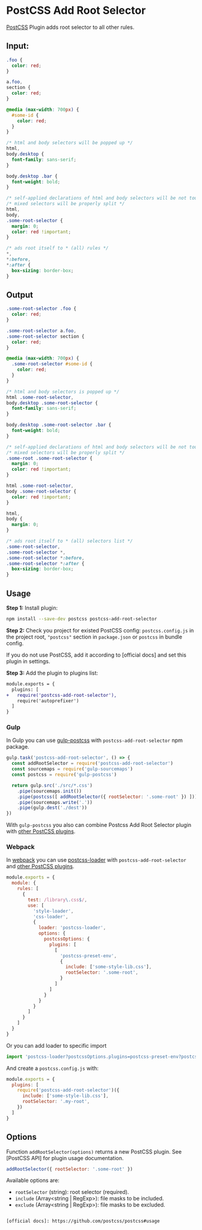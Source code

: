 # PostCSS Add Root Selector

[PostCSS] Plugin adds root selector to all other rules.

[PostCSS]: https://github.com/postcss/postcss

## Input:

```css
.foo {
  color: red;
}

a.foo,
section {
  color: red;
}

@media (max-width: 700px) {
  #some-id {
    color: red;
  }
}

/* html and body selectors will be popped up */
html,
body.desktop {
  font-family: sans-serif;
}

body.desktop .bar {
  font-weight: bold;
}

/* self-applied declarations of html and body selectors will be not touched */
/* mixed selectors will be properly split */
html,
body,
.some-root-selector {
  margin: 0;
  color: red !important;
}

/* ads root itself to * (all) rules */
*,
*:before,
*:after {
  box-sizing: border-box;
}
```

## Output

```css
.some-root-selector .foo {
  color: red;
}

.some-root-selector a.foo,
.some-root-selector section {
  color: red;
}

@media (max-width: 700px) {
  .some-root-selector #some-id {
    color: red;
  }
}

/* html and body selectors is popped up */
html .some-root-selector,
body.desktop .some-root-selector {
  font-family: sans-serif;
}

body.desktop .some-root-selector .bar {
  font-weight: bold;
}

/* self-applied declarations of html and body selectors will be not touched */
/* mixed selectors will be properly split */
.some-root .some-root-selector {
  margin: 0;
  color: red !important;
}

html .some-root-selector,
body .some-root-selector {
  color: red !important;
}

html,
body {
  margin: 0;
}

/* ads root itself to * (all) selectors list */
.some-root-selector,
.some-root-selector *,
.some-root-selector *:before,
.some-root-selector *:after {
  box-sizing: border-box;
}
```

## Usage

**Step 1:** Install plugin:

```sh
npm install --save-dev postcss postcss-add-root-selector
```

**Step 2:** Check you project for existed PostCSS config: `postcss.config.js`
in the project root, `"postcss"` section in `package.json`
or `postcss` in bundle config.

If you do not use PostCSS, add it according to [official docs]
and set this plugin in settings.

**Step 3:** Add the plugin to plugins list:

```diff
module.exports = {
  plugins: [
+   require('postcss-add-root-selector'),
    require('autoprefixer')
  ]
}
```

### Gulp

In Gulp you can use [gulp-postcss] with `postcss-add-root-selector` npm package.

```js
gulp.task('postcss-add-root-selector', () => {
  const addRootSelector = require('postcss-add-root-selector')
  const sourcemaps = require('gulp-sourcemaps')
  const postcss = require('gulp-postcss')

  return gulp.src('./src/*.css')
    .pipe(sourcemaps.init())
    .pipe(postcss([ addRootSelector({ rootSelector: '.some-root' }) ]))
    .pipe(sourcemaps.write('.'))
    .pipe(gulp.dest('./dest'))
})
```

With `gulp-postcss` you also can combine Postcss Add Root Selector plugin
with [other PostCSS plugins].

[gulp-postcss]:          https://github.com/postcss/gulp-postcss
[other PostCSS plugins]: https://github.com/postcss/postcss#plugins


### Webpack

In [webpack] you can use [postcss-loader] with `postcss-add-root-selector`
and [other PostCSS plugins].

```js
module.exports = {
  module: {
    rules: [
      {
        test: /library\.css$/,
        use: [
          'style-loader',
          'css-loader',
          {
            loader: 'postcss-loader',
            options: {
              postcssOptions: {
                plugins: [
                  [
                    'postcss-preset-env',
                    {
                      include: ['some-style-lib.css'],
                      rootSelector: '.some-root',
                    }
                  ]
                ]
              }
            }
          }
        ]
      }
    ]
  }
}
```

Or you can add loader to specific import

```js
import 'postcss-loader?postcssOptions.plugins=postcss-preset-env?postcssOptions.plugins.rootSelector=.some-root!./library.css'
```

And create a `postcss.config.js` with:

```js
module.exports = {
  plugins: [
    require('postcss-add-root-selector')({
      include: ['some-style-lib.css'],
      rootSelector: '.my-root',
    })
  ]
}
```

## Options
Function `addRootSelector(options)` returns a new PostCSS plugin.
See [PostCSS API] for plugin usage documentation.

```js
addRootSelector({ rootSelector: '.some-root' })
```

Available options are:

* `rootSelector` (string): root selector (required).
* `include` (Array<string | RegExp>): file masks to be included.
* `exclude` (Array<string | RegExp>): file masks to be excluded.

[other PostCSS plugins]: https://github.com/postcss/postcss#plugins
[postcss-loader]:        https://github.com/postcss/postcss-loader
[webpack]:               https://webpack.js.org/
```

[official docs]: https://github.com/postcss/postcss#usage
